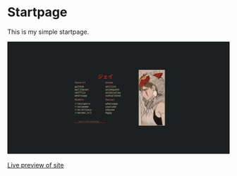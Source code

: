
# Startpage

This is my simple startpage.

![](./image.png)

[Live preview of site](https://voxie12.github.io/)
